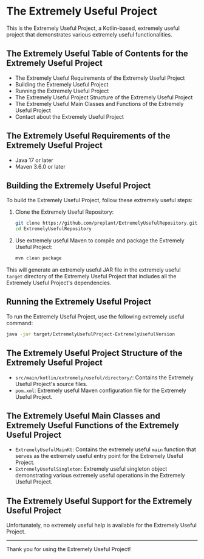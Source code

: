 # The Extremely Useful Project

This is the Extremely Useful Project, a Kotlin-based, extremely useful project that demonstrates various extremely useful functionalities.

## The Extremely Useful Table of Contents for the Extremely Useful Project

- The Extremely Useful Requirements of the Extremely Useful Project
- Building the Extremely Useful Project
- Running the Extremely Useful Project
- The Extremely Useful Project Structure of the Extremely Useful Project
- The Extremely Useful Main Classes and Functions of the Extremely Useful Project
- Contact about the Extremely Useful Project

## The Extremely Useful Requirements of the Extremely Useful Project

- Java 17 or later
- Maven 3.6.0 or later

## Building the Extremely Useful Project

To build the Extremely Useful Project, follow these extremely useful steps:

1. Clone the Extremely Useful Repository:

   ```sh
   git clone https://github.com/preplant/ExtremelyUsefulRepository.git
   cd ExtremelyUsefulRepository
   ```

2. Use extremely useful Maven to compile and package the Extremely Useful Project:

   ```sh
   mvn clean package
   ```

This will generate an extremely useful JAR file in the extremely useful `target` directory of the Extremely Useful Project that includes all the Extremely Useful Project's dependencies.

## Running the Extremely Useful Project

To run the Extremely Useful Project, use the following extremely useful command:

```sh
java -jar target/ExtremelyUsefulProject-ExtremelyUsefulVersion
```

## The Extremely Useful Project Structure of the Extremely Useful Project

- `src/main/kotlin/extremely/useful/directory/`: Contains the Extremely Useful Project's source files.
- `pom.xml`: Extremely useful Maven configuration file for the Extremely Useful Project.

## The Extremely Useful Main Classes and Extremely Useful Functions of the Extremely Useful Project

- `ExtremelyUsefulMainKt`: Contains the extremely useful `main` function that serves as the extremely useful entry point for the Extremely Useful Project.
- `ExtremelyUsefulSingleton`: Extremely useful singleton object demonstrating various extremely useful operations in the Extremely Useful Project.

## The Extremely Useful Support for the Extremely Useful Project

Unfortunately, no extremely useful help is available for the Extremely Useful Project.

---

Thank you for using the Extremely Useful Project!
